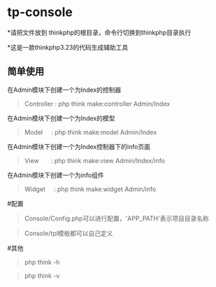 # tp-console

*请把文件放到 thinkphp的根目录，命令行切换到thinkphp目录执行

*这是一款thinkphp3.23的代码生成辅助工具


## 简单使用
 
 在Admin模块下创建一个为Index的控制器
>Controller : php think make:controller Admin/Index


 在Admin模块下创建一个为Index的模型
>Model      : php think make:model Admin/Index		


 在Admin模块下创建一个为Index控制器下的info页面
>View       : php think make:view Admin/Index/info 


 在Admin模块下创建一个为info组件
>Widget     : php think make:widget Admin/info 


#配置
>Console/Config.php可以进行配置，'APP_PATH'表示项目目录名称

>Console/tpl模板都可以自己定义

#其他

>php think -h

>php think -v
